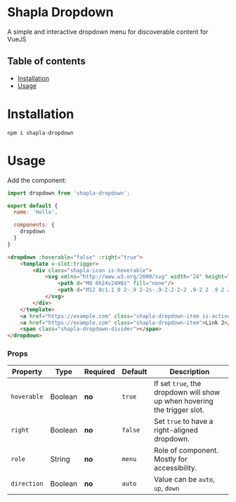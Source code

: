 # Shapla Dropdown
A simple and interactive dropdown menu for discoverable content for VueJS

## Table of contents

- [Installation](#installation)
- [Usage](#usage)

# Installation

```
npm i shapla-dropdown
```

# Usage
Add the component:

```js
import dropdown from 'shapla-dropdown';

export default {
  name: 'Hello',

  components: {
    dropdown
  }
}

```

```html
<dropdown :hoverable="false" :right="true">
    <template v-slot:trigger>
        <div class="shapla-icon is-hoverable">
            <svg xmlns="http://www.w3.org/2000/svg" width="24" height="24" viewBox="0 0 24 24">
                <path d="M0 0h24v24H0z" fill="none"/>
                <path d="M12 8c1.1 0 2-.9 2-2s-.9-2-2-2-2 .9-2 2 .9 2 2 2zm0 2c-1.1 0-2 .9-2 2s.9 2 2 2 2-.9 2-2-.9-2-2-2zm0 6c-1.1 0-2 .9-2 2s.9 2 2 2 2-.9 2-2-.9-2-2-2z" fill="currentColor"/>
            </svg>
        </div>
    </template>
    <a href="https://example.com" class="shapla-dropdown-item is-active">Link 1</a>
    <a href="https://example.com" class="shapla-dropdown-item">Link 2</a>
    <span class="shapla-dropdown-divider"></span>
</dropdown>
```

### Props
| Property      | Type      | Required  | Default   | Description
|---------------|-----------|-----------|-----------|---------------------------------------------------------------------------
| `hoverable`   | Boolean   | **no**    | `true`    | If set `true`, the dropdown will show up when hovering the trigger slot.
| `right`       | Boolean   | **no**    | `false`   | Set `true` to have a right-aligned dropdown.
| `role`        | String    | **no**    | `menu`    | Role of component. Mostly for accessibility.
| `direction`   | Boolean   | **no**    | `auto`    | Value can be `auto`, `up`, `down`
